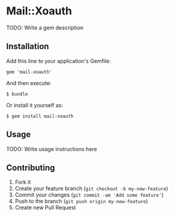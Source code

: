 # Mail::Xoauth

TODO: Write a gem description

## Installation

Add this line to your application's Gemfile:

    gem 'mail-xoauth'

And then execute:

    $ bundle

Or install it yourself as:

    $ gem install mail-xoauth

## Usage

TODO: Write usage instructions here

## Contributing

1. Fork it
2. Create your feature branch (`git checkout -b my-new-feature`)
3. Commit your changes (`git commit -am 'Add some feature'`)
4. Push to the branch (`git push origin my-new-feature`)
5. Create new Pull Request
